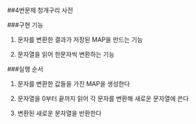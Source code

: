 ##4번문제 청개구리 사전

###구현 기능

1. 문자를 변환한 결과가 저장된 MAP을 만드는 기능

2. 문자열을 읽어 한문자씩 변환하는 기능

###실행 순서

1. 문자를 변환한 값들을 가진 MAP을 생성한다

2. 문자열을 0부터 끝까지 읽어 각 문자를 변환해 새로운 문자열에 쓴다

3. 변환된 새로운 문자열을 반환한다